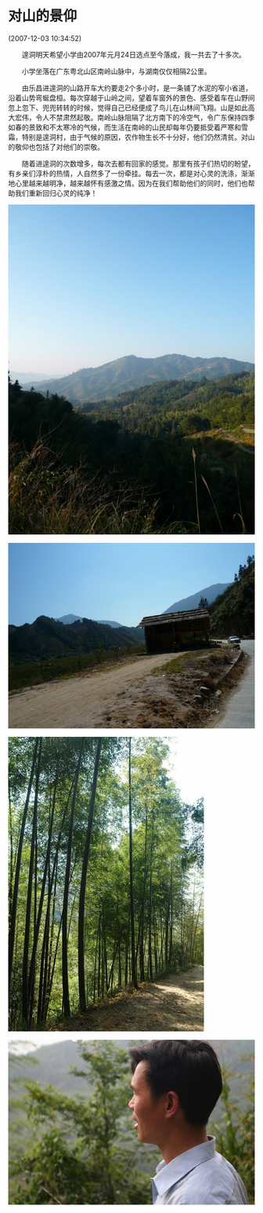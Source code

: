 # 对山的景仰 

(2007-12-03 10:34:52)

　　遑洞明天希望小学由2007年元月24日选点至今落成，我一共去了十多次。

​　　小学坐落在广东粤北山区南岭山脉中，与湖南仅仅相隔2公里。

​　　由乐昌进遑洞的山路开车大约要走2个多小时，是一条铺了水泥的窄小省道，沿着山势弯蜒盘桓。每次穿越于山岭之间，望着车窗外的景色、感受着车在山野间忽上忽下、兜兜转转的时候，觉得自己已经便成了鸟儿在山林间飞翔。山是如此高大宏伟，令人不禁肃然起敬。南岭山脉阻隔了北方南下的冷空气，令广东保持四季如春的景致和不太寒冷的气候，而生活在南岭的山民却每年仍要抵受着严寒和雪霜，特别是遑洞村，由于气候的原因，农作物生长不十分好，他们仍然清贫。对山的敬仰也包括了对他们的崇敬。

​　　随着进遑洞的次数增多，每次去都有回家的感觉。那里有孩子们热切的盼望，有乡亲们淳朴的热情，人自然多了一份牵挂。每去一次，都是对心灵的洗涤，渐渐地心里越来越明净，越来越怀有感激之情。因为在我们帮助他们的同时，他们也帮助我们重新回归心灵的纯净！

![4c0d37e644058e356baa3](assets/4c0d37e644058e356baa3.jpg)



![4c0d37e644058e248b60a](assets/4c0d37e644058e248b60a.jpg)

![4c0d37e644058e18245c1](assets/4c0d37e644058e18245c1.jpg)

![4c0d37e644058e400b7d6](assets/4c0d37e644058e400b7d6.jpg)

